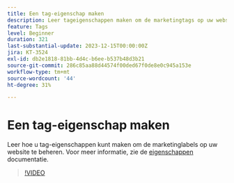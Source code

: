 ```yaml
---
title: Een tag-eigenschap maken
description: Leer tageigenschappen maken om de marketingtags op uw website te beheren.
feature: Tags
level: Beginner
duration: 321
last-substantial-update: 2023-12-15T00:00:00Z
jira: KT-3524
exl-id: db2e1818-81bb-4d4c-b6ee-b537b48d3b21
source-git-commit: 286c85aa88d44574f00ded67f0de8e0c945a153e
workflow-type: tm+mt
source-wordcount: '44'
ht-degree: 31%

---
```


# Een tag-eigenschap maken

Leer hoe u tag-eigenschappen kunt maken om de marketinglabels op uw website te beheren. Voor meer informatie, zie de [ eigenschappen ](https://experienceleague.adobe.com/docs/experience-platform/tags/admin/companies-and-properties.html?lang=nl-NL) documentatie.

>[!VIDEO](https://video.tv.adobe.com/v/3428599/?learn=on&enablevpops&captions=dut)

